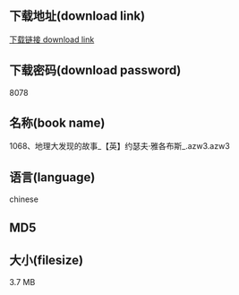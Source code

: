 ## 下载地址(download link)
[下载链接 download link](https://voluble-croquembouche-d321dc.netlify.app/?s=1068%E3%80%81%E5%9C%B0%E7%90%86%E5%A4%A7%E5%8F%91%E7%8E%B0%E7%9A%84%E6%95%85%E4%BA%8B_%E3%80%90%E8%8B%B1%E3%80%91%E7%BA%A6%E7%91%9F%E5%A4%AB%C2%B7%E9%9B%85%E5%90%84%E5%B8%83%E6%96%AF_.azw3)

## 下载密码(download password)
8078

## 名称(book name)
1068、地理大发现的故事_【英】约瑟夫·雅各布斯_.azw3.azw3

## 语言(language)
chinese

## MD5


## 大小(filesize)
3.7 MB
